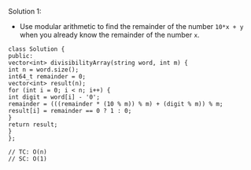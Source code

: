 Solution 1:
​
- Use modular arithmetic to find the remainder of the number `10*x + y` when you already know the remainder of the number `x`.
​
```
class Solution {
public:
vector<int> divisibilityArray(string word, int m) {
int n = word.size();
int64_t remainder = 0;
vector<int> result(n);
for (int i = 0; i < n; i++) {
int digit = word[i] - '0';
remainder = (((remainder * (10 % m)) % m) + (digit % m)) % m;
result[i] = remainder == 0 ? 1 : 0;
}
return result;
}
};
​
// TC: O(n)
// SC: O(1)
```